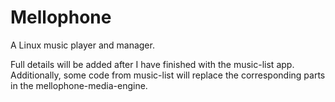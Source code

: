 # Mellophone

A Linux music player and manager.

Full details will be added after I have finished with the music-list app. Additionally, some code from music-list will replace the corresponding parts in the mellophone-media-engine.